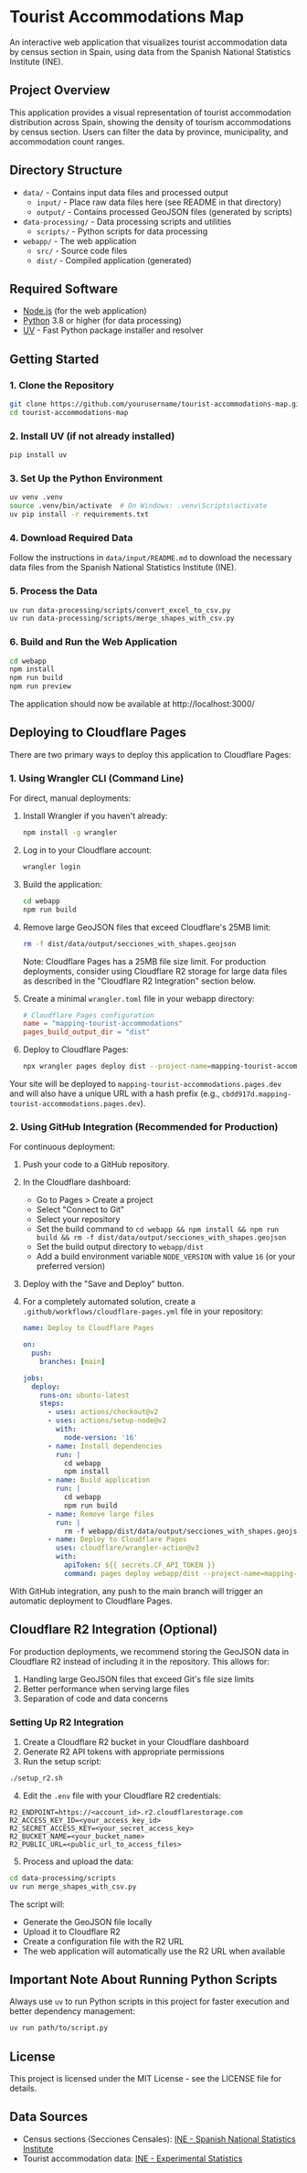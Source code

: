 # Tourist Accommodations Map

An interactive web application that visualizes tourist accommodation data by census section in Spain, using data from the Spanish National Statistics Institute (INE).

## Project Overview

This application provides a visual representation of tourist accommodation distribution across Spain, showing the density of tourism accommodations by census section. Users can filter the data by province, municipality, and accommodation count ranges.

## Directory Structure

- `data/` - Contains input data files and processed output
  - `input/` - Place raw data files here (see README in that directory)
  - `output/` - Contains processed GeoJSON files (generated by scripts)
- `data-processing/` - Data processing scripts and utilities
  - `scripts/` - Python scripts for data processing
- `webapp/` - The web application
  - `src/` - Source code files
  - `dist/` - Compiled application (generated)

## Required Software

- [Node.js](https://nodejs.org/) (for the web application)
- [Python](https://www.python.org/) 3.8 or higher (for data processing)
- [UV](https://github.com/astral-sh/uv) - Fast Python package installer and resolver

## Getting Started

### 1. Clone the Repository

```bash
git clone https://github.com/yourusername/tourist-accommodations-map.git
cd tourist-accommodations-map
```

### 2. Install UV (if not already installed)

```bash
pip install uv
```

### 3. Set Up the Python Environment

```bash
uv venv .venv
source .venv/bin/activate  # On Windows: .venv\Scripts\activate
uv pip install -r requirements.txt
```

### 4. Download Required Data

Follow the instructions in `data/input/README.md` to download the necessary data files from the Spanish National Statistics Institute (INE).

### 5. Process the Data

```bash
uv run data-processing/scripts/convert_excel_to_csv.py
uv run data-processing/scripts/merge_shapes_with_csv.py
```

### 6. Build and Run the Web Application

```bash
cd webapp
npm install
npm run build
npm run preview
```

The application should now be available at http://localhost:3000/

## Deploying to Cloudflare Pages

There are two primary ways to deploy this application to Cloudflare Pages:

### 1. Using Wrangler CLI (Command Line)

For direct, manual deployments:

1. Install Wrangler if you haven't already:
   ```bash
   npm install -g wrangler
   ```

2. Log in to your Cloudflare account:
   ```bash
   wrangler login
   ```

3. Build the application:
   ```bash
   cd webapp
   npm run build
   ```

4. Remove large GeoJSON files that exceed Cloudflare's 25MB limit:
   ```bash
   rm -f dist/data/output/secciones_with_shapes.geojson
   ```

   Note: Cloudflare Pages has a 25MB file size limit. For production deployments, consider using Cloudflare R2 storage for large data files as described in the "Cloudflare R2 Integration" section below.

5. Create a minimal `wrangler.toml` file in your webapp directory:
   ```toml
   # Cloudflare Pages configuration
   name = "mapping-tourist-accommodations"
   pages_build_output_dir = "dist"
   ```

6. Deploy to Cloudflare Pages:
   ```bash
   npx wrangler pages deploy dist --project-name=mapping-tourist-accommodations
   ```

Your site will be deployed to `mapping-tourist-accommodations.pages.dev` and will also have a unique URL with a hash prefix (e.g., `cbdd917d.mapping-tourist-accommodations.pages.dev`).

### 2. Using GitHub Integration (Recommended for Production)

For continuous deployment:

1. Push your code to a GitHub repository.

2. In the Cloudflare dashboard:
   - Go to Pages > Create a project
   - Select "Connect to Git"
   - Select your repository
   - Set the build command to `cd webapp && npm install && npm run build && rm -f dist/data/output/secciones_with_shapes.geojson`
   - Set the build output directory to `webapp/dist`
   - Add a build environment variable `NODE_VERSION` with value `16` (or your preferred version)

3. Deploy with the "Save and Deploy" button.

4. For a completely automated solution, create a `.github/workflows/cloudflare-pages.yml` file in your repository:
   ```yaml
   name: Deploy to Cloudflare Pages

   on:
     push:
       branches: [main]

   jobs:
     deploy:
       runs-on: ubuntu-latest
       steps:
         - uses: actions/checkout@v2
         - uses: actions/setup-node@v2
           with:
             node-version: '16'
         - name: Install dependencies
           run: |
             cd webapp
             npm install
         - name: Build application
           run: |
             cd webapp
             npm run build
         - name: Remove large files
           run: |
             rm -f webapp/dist/data/output/secciones_with_shapes.geojson
         - name: Deploy to Cloudflare Pages
           uses: cloudflare/wrangler-action@v3
           with:
             apiToken: ${{ secrets.CF_API_TOKEN }}
             command: pages deploy webapp/dist --project-name=mapping-tourist-accommodations
   ```

With GitHub integration, any push to the main branch will trigger an automatic deployment to Cloudflare Pages.

## Cloudflare R2 Integration (Optional)

For production deployments, we recommend storing the GeoJSON data in Cloudflare R2 instead of including it in the repository. This allows for:

1. Handling large GeoJSON files that exceed Git's file size limits
2. Better performance when serving large files
3. Separation of code and data concerns

### Setting Up R2 Integration

1. Create a Cloudflare R2 bucket in your Cloudflare dashboard
2. Generate R2 API tokens with appropriate permissions
3. Run the setup script:

```bash
./setup_r2.sh
```

4. Edit the `.env` file with your Cloudflare R2 credentials:

```
R2_ENDPOINT=https://<account_id>.r2.cloudflarestorage.com
R2_ACCESS_KEY_ID=<your_access_key_id>
R2_SECRET_ACCESS_KEY=<your_secret_access_key>
R2_BUCKET_NAME=<your_bucket_name>
R2_PUBLIC_URL=<public_url_to_access_files>
```

5. Process and upload the data:

```bash
cd data-processing/scripts
uv run merge_shapes_with_csv.py
```

The script will:
- Generate the GeoJSON file locally
- Upload it to Cloudflare R2
- Create a configuration file with the R2 URL
- The web application will automatically use the R2 URL when available

## Important Note About Running Python Scripts

Always use `uv` to run Python scripts in this project for faster execution and better dependency management:

```bash
uv run path/to/script.py
```

## License

This project is licensed under the MIT License - see the LICENSE file for details.

## Data Sources

- Census sections (Secciones Censales): [INE - Spanish National Statistics Institute](https://www.ine.es/ss/Satellite?L=es_ES&c=Page&cid=1259952026632&p=1259952026632&pagename=ProductosYServicios%2FPYSLayout#)
- Tourist accommodation data: [INE - Experimental Statistics](https://www.ine.es/experimental/viv_turistica/exp_viv_turistica_tablas.htm) 